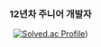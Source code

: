 <div align="center">
  
### 12년차 주니어 개발자

[![Solved.ac Profile](http://mazassumnida.wtf/api/v2/generate_badge?boj=yklovejesus)](https://solved.ac/en/profile/yklovejesus))

</div>

